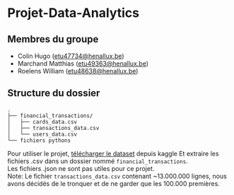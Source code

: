# Projet-Data-Analytics
## Membres du groupe
-   Colin Hugo (etu47734@henallux.be)
-   Marchand Matthias (etu49363@henallux.be)
-   Roelens William (etu48638@henallux.be)

## Structure du dossier
```
.  
├── financial_transactions/  
│   ├── cards_data.csv  
│   ├── transactions_data.csv  
│   └── users_data.csv  
└── fichiers pythons
```
Pour utiliser le projet, [télécharger le dataset](https://www.kaggle.com/datasets/computingvictor/transactions-fraud-datasets?resource=download) depuis kaggle
Et extraire les fichiers .csv dans un dossier nommé `financial_transactions`.  
Les fichiers .json ne sont pas utiles pour ce projet.  
Note: Le fichier `transactions_data.csv` contenant ~13.000.000 lignes, nous avons décidés de le tronquer et de ne garder que les 100.000 premières.
